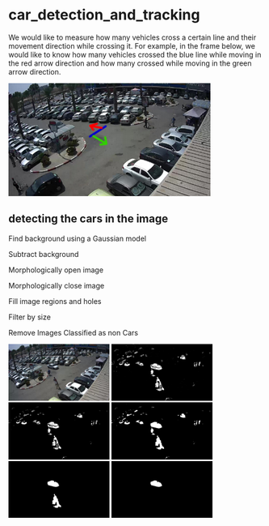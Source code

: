 # car_detection_and_tracking

We would like to measure how many vehicles cross a certain line and their movement direction while
crossing it.
For example, in the frame below, we would like to know how many vehicles crossed the blue line while
moving in the red arrow direction and how many crossed while moving in the green arrow direction.

<img src="images/parking.png" alt="drawing" width="400"/>

## detecting the cars in the image
Find background using a Gaussian model

Subtract background

Morphologically open image

Morphologically close image

Fill image regions and holes

Filter by size

Remove Images Classified as non Cars



<img src="images/1.jpg" alt="drawing" width="200"/>
<img src="images/2.jpg" alt="drawing" width="200"/>
<img src="images/3.jpg" alt="drawing" width="200"/>
<img src="images/4.jpg" alt="drawing" width="200"/>
<img src="images/5.jpg" alt="drawing" width="200"/>
<img src="images/6.jpg" alt="drawing" width="200"/>
